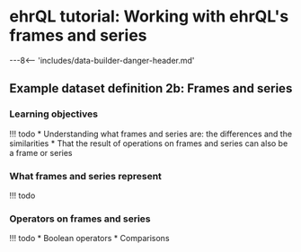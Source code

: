 # ehrQL tutorial: Working with ehrQL's frames and series

---8<-- 'includes/data-builder-danger-header.md'

## Example dataset definition 2b: Frames and series

### Learning objectives

!!! todo
    * Understanding what frames and series are:
      the differences and the similarities
    * That the result of operations on frames and series can also be a
      frame or series

### What frames and series represent

!!! todo

### Operators on frames and series

!!! todo
    * Boolean operators
    * Comparisons
